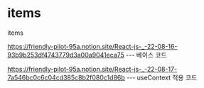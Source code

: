 # items
items


https://friendly-pilot-95a.notion.site/React-js-_-22-08-16-93b9b253df4743779d3a00a9041eca75 --- 베이스 코드

https://friendly-pilot-95a.notion.site/React-js-_-22-08-17-7a546bc0c6c04cd385c8b2f080c1d86b --- useContext 적용 코드
